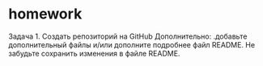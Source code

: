 # homework
Задача 1. Создать репозиторий на GitHub
Дополнительно: .добавьте дополнительный файлы и/или дополните подробнее файл README. Не забудьте сохранить изменения в файле README.